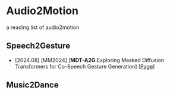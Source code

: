 # Audio2Motion
a reading list of audio2motion  
## Speech2Gesture
* [2024.08] [MM2024] [**MDT-A2G**:Exploring Masked Diffusion Transformers for Co-Speech Gesture Generation] [[Page](https://xiaofenmao.github.io/web-project/MDT-A2G/)]

## Music2Dance
